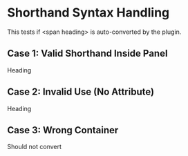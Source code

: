 <frontmatter title="Shorthand Syntax" />

# Shorthand Syntax Handling

<box type="info">
This tests if &lt;span heading&gt; is auto-converted by the plugin.
</box>

## Case 1: Valid Shorthand Inside Panel
<panel><span heading>Heading</span></panel>

## Case 2: Invalid Use (No Attribute)
<panel><span>Heading</span></panel>

## Case 3: Wrong Container
<div><span heading>Should not convert</span></div>
